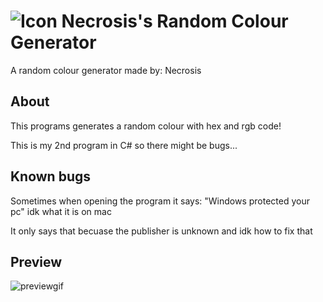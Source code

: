 # ![Icon](https://i.imgur.com/kbwOZST.png) Necrosis's Random Colour Generator
A random colour generator made by: Necrosis
## About
This programs generates a random colour with hex and rgb code!

This is my 2nd program in C# so there might be bugs...

## Known bugs
Sometimes when opening the program it says: "Windows protected your pc" idk what it is on mac

It only says that becuase the publisher is unknown and idk how to fix that

## Preview
![previewgif](https://im.ezgif.com/tmp/ezgif-1-3569376c1a.gif)
